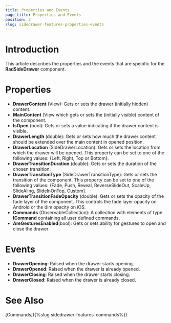 ```yaml
---
title: Properties and Events
page_title: Properties and Events
position: 2
slug: sidedrawer-features-properties-events
---
```

# Introduction
This article describes the properties and the events that are specific for the **RadSideDrawer** component.

# Properties
- **DrawerContent** (View): Gets or sets the drawer (initially hidden) content.
- **MainContent** (View which gets or sets the (initially visible) content of the component.
- **IsOpen** (bool): Gets or sets a value indicating if the drawer content is visible.
- **DrawerLength** (double): Gets or sets how much the drawer content should be extended over the main content in opened position.
- **DrawerLocation** (SideDrawerLocation): Gets or sets the location from which the drawer will be opened. This property can be set to one of the following values: {Left, Right, Top or Bottom}.
- **DrawerTransitionDuration** (double): Gets or sets the duration of the chosen transition.
- **DrawerTransitionType** (SideDrawerTransitionType): Gets or sets the transition of the component. This property can be set to one of the following values: {Fade, Push, Reveal, ReverseSlideOut, ScaleUp, SlideAling, SlideInOnTop, Custom}.
- **DrawerTransitionFadeOpacity** (double): Gets or sets the opacity of the fade layer of the component. This controls the fade layer opacity on Android or the dim opacity on iOS.
- **Commands** (ObservableCollection): A collection with elements of type **ICommand** containing all user defined commands.
- **AreGesturesEnabled**(bool): Gets or sets ability for gestures to open and close the drawer

# Events

- **DrawerOpening**: Raised when the drawer starts opening.
- **DrawerOpened**: Raised when the drawer is already opened.
- **DrawerClosing**: Raised when the drawer starts closing.
- **DrawerClosed**: Raised when the drawer is already closed.

# See Also

[Commands]({%slug sidedrawer-features-commands%})
